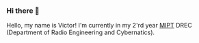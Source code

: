 ### Hi there 👋
Hello, my name is Victor! I'm currently in my 2'rd year [MIPT](https://en.wikipedia.org/wiki/Moscow_Institute_of_Physics_and_Technology) DREC (Department of Radio Engineering and Cybernatics).
